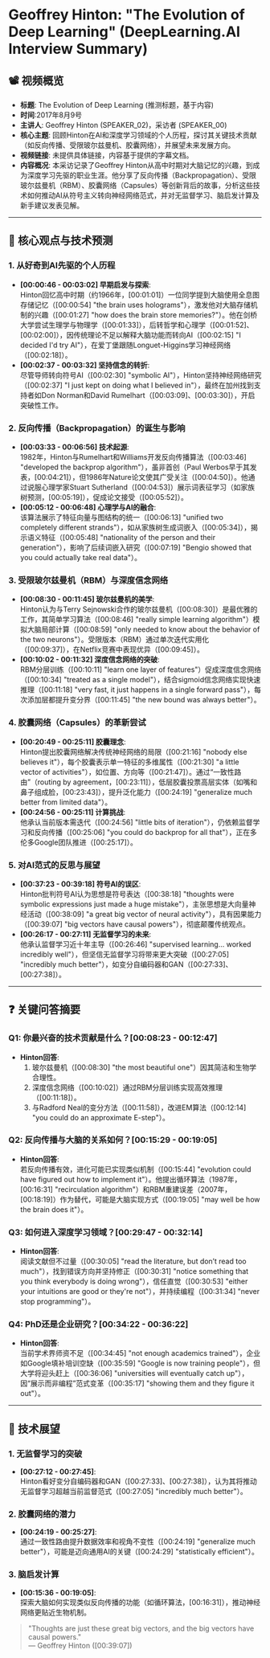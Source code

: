 # Geoffrey Hinton: "The Evolution of Deep Learning" (DeepLearning.AI Interview Summary)

## 📽️ 视频概览
- **标题**: The Evolution of Deep Learning (推测标题，基于内容)
- **时间**:2017年8月9号
- **主讲人**: Geoffrey Hinton (SPEAKER_02)，采访者 (SPEAKER_00)
- **核心主题**: 回顾Hinton在AI和深度学习领域的个人历程，探讨其关键技术贡献（如反向传播、受限玻尔兹曼机、胶囊网络），并展望未来发展方向。
- **视频链接**: 未提供具体链接，内容基于提供的字幕文档。
- **内容概况**: 本采访记录了Geoffrey Hinton从高中时期对大脑记忆的兴趣，到成为深度学习先驱的职业生涯。他分享了反向传播（Backpropagation）、受限玻尔兹曼机（RBM）、胶囊网络（Capsules）等创新背后的故事，分析这些技术如何推动AI从符号主义转向神经网络范式，并对无监督学习、脑启发计算及新手建议发表见解。

---

## 🎯 核心观点与技术预测

### 1. **从好奇到AI先驱的个人历程**
- **[00:00:46 - 00:03:02] 早期启发与探索**:  
  Hinton回忆高中时期（约1966年，[00:01:01]）一位同学提到大脑使用全息图存储记忆（[00:00:54] "the brain uses holograms"），激发他对大脑存储机制的兴趣（[00:01:27] "how does the brain store memories?"）。他在剑桥大学尝试生理学与物理学（[00:01:33]），后转哲学和心理学（[00:01:52]、[00:02:00]），因传统理论不足以解释大脑功能而转向AI（[00:02:15] "I decided I'd try AI"），在爱丁堡跟随Longuet-Higgins学习神经网络（[00:02:18]）。
- **[00:02:37 - 00:03:32] 坚持信念的转折**:  
  尽管导师转向符号AI（[00:02:30] "symbolic AI"），Hinton坚持神经网络研究（[00:02:37] "I just kept on doing what I believed in"），最终在加州找到支持者如Don Norman和David Rumelhart（[00:03:09]、[00:03:30]），开启突破性工作。

### 2. **反向传播（Backpropagation）的诞生与影响**
- **[00:03:33 - 00:06:56] 技术起源**:  
  1982年，Hinton与Rumelhart和Williams开发反向传播算法（[00:03:46] "developed the backprop algorithm"），虽非首创（Paul Werbos早于其发表，[00:04:21]），但1986年Nature论文使其广受关注（[00:04:50]）。他通过说服心理学家Stuart Sutherland（[00:04:53]）展示词表征学习（如家族树预测，[00:05:19]），促成论文接受（[00:05:52]）。
- **[00:05:12 - 00:06:48] 心理学与AI的融合**:  
  该算法展示了特征向量与图结构的统一（[00:06:13] "unified two completely different strands"），如从家族树生成词嵌入（[00:05:34]），揭示语义特征（[00:05:48] "nationality of the person and their generation"），影响了后续词嵌入研究（[00:07:19] "Bengio showed that you could actually take real data"）。

### 3. **受限玻尔兹曼机（RBM）与深度信念网络**
- **[00:08:30 - 00:11:45] 玻尔兹曼机的美学**:  
  Hinton认为与Terry Sejnowski合作的玻尔兹曼机（[00:08:30]）是最优雅的工作，其简单学习算法（[00:08:46] "really simple learning algorithm"）模拟大脑局部计算（[00:08:59] "only needed to know about the behavior of the two neurons"）。受限版本（RBM）通过单次迭代实用化（[00:09:37]），在Netflix竞赛中表现优异（[00:09:45]）。
- **[00:10:02 - 00:11:32] 深度信念网络的突破**:  
  RBM分层训练（[00:10:11] "learn one layer of features"）促成深度信念网络（[00:10:34] "treated as a single model"），结合sigmoid信念网络实现快速推理（[00:11:18] "very fast, it just happens in a single forward pass"），每次添加层都提升变分界（[00:11:45] "the new bound was always better"）。

### 4. **胶囊网络（Capsules）的革新尝试**
- **[00:20:49 - 00:25:11] 胶囊理念**:  
  Hinton提出胶囊网络解决传统神经网络的局限（[00:21:16] "nobody else believes it"），每个胶囊表示单一特征的多维属性（[00:21:30] "a little vector of activities"），如位置、方向等（[00:21:47]）。通过“一致性路由”（routing by agreement，[00:23:11]），低层胶囊投票高层实体（如嘴和鼻子组成脸，[00:23:43]），提升泛化能力（[00:24:19] "generalize much better from limited data"）。
- **[00:24:56 - 00:25:11] 计算挑战**:  
  他承认当前版本需迭代（[00:24:56] "little bits of iteration"），仍依赖监督学习和反向传播（[00:25:06] "you could do backprop for all that"），正在多伦多Google团队推进（[00:25:17]）。

### 5. **对AI范式的反思与展望**
- **[00:37:23 - 00:39:18] 符号AI的误区**:  
  Hinton批判符号AI认为思想是符号表达（[00:38:18] "thoughts were symbolic expressions just made a huge mistake"），主张思想是大向量神经活动（[00:38:09] "a great big vector of neural activity"），具有因果能力（[00:39:07] "big vectors have causal powers"），彻底颠覆传统观点。
- **[00:26:17 - 00:27:11] 无监督学习的未来**:  
  他承认监督学习近十年主导（[00:26:46] "supervised learning... worked incredibly well"），但坚信无监督学习将带来更大突破（[00:27:05] "incredibly much better"），如变分自编码器和GAN（[00:27:33]、[00:27:38]）。

---

## ❓ 关键问答摘要

### Q1: 你最兴奋的技术贡献是什么？**[00:08:23 - 00:12:47]**
- **Hinton回答**:  
  1. 玻尔兹曼机（[00:08:30] "the most beautiful one"）因其简洁和生物学合理性。  
  2. 深度信念网络（[00:10:02]）通过RBM分层训练实现高效推理（[00:11:18]）。  
  3. 与Radford Neal的变分方法（[00:11:58]），改进EM算法（[00:12:14] "you could do an approximate E-step"）。

### Q2: 反向传播与大脑的关系如何？**[00:15:29 - 00:19:05]**
- **Hinton回答**:  
  若反向传播有效，进化可能已实现类似机制（[00:15:44] "evolution could have figured out how to implement it"）。他提出循环算法（1987年，[00:16:31] "recirculation algorithm"）和RBM重建误差（2007年，[00:18:19]）作为替代，可能是大脑实现方式（[00:19:05] "may well be how the brain does it"）。

### Q3: 如何进入深度学习领域？**[00:29:47 - 00:32:14]**
- **Hinton回答**:  
  阅读文献但不过量（[00:30:05] "read the literature, but don’t read too much"），找到错误方向并坚持修正（[00:30:31] "notice something that you think everybody is doing wrong"），信任直觉（[00:30:53] "either your intuitions are good or they're not"），并持续编程（[00:31:34] "never stop programming"）。

### Q4: PhD还是企业研究？**[00:34:22 - 00:36:22]**
- **Hinton回答**:  
  当前学术界师资不足（[00:34:45] "not enough academics trained"），企业如Google填补培训空缺（[00:35:59] "Google is now training people"），但大学将迎头赶上（[00:36:06] "universities will eventually catch up"），因“展示而非编程”范式变革（[00:35:17] "showing them and they figure it out"）。

---

## 🔮 技术展望

### 1. **无监督学习的突破**
- **[00:27:12 - 00:27:45]**:  
  Hinton看好变分自编码器和GAN（[00:27:33]、[00:27:38]），认为其将推动无监督学习超越当前监督范式（[00:27:05] "incredibly much better"）。

### 2. **胶囊网络的潜力**
- **[00:24:19 - 00:25:27]**:  
  通过一致性路由提升数据效率和视角不变性（[00:24:19] "generalize much better"），可能是迈向通用AI的关键（[00:24:29] "statistically efficient"）。

### 3. **脑启发计算**
- **[00:15:36 - 00:19:05]**:  
  探索大脑如何实现类似反向传播的功能（如循环算法，[00:16:31]），推动神经网络更贴近生物机制。

> "Thoughts are just these great big vectors, and the big vectors have causal powers."  
> — Geoffrey Hinton ([00:39:07])
